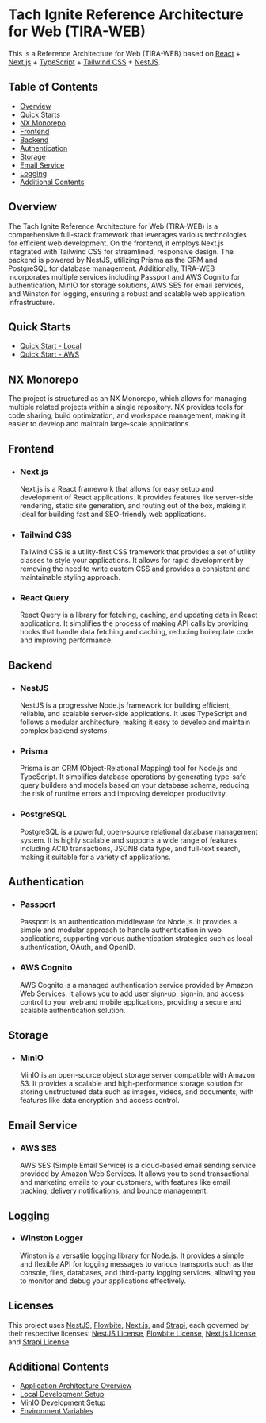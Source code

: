 # Tach Ignite Reference Architecture for Web (TIRA-WEB) <!-- omit in toc -->

This is a Reference Architecture for Web (TIRA-WEB) based on [React](https://react.dev/) + [Next.js](https://nextjs.org/) + [TypeScript](https://www.typescriptlang.org/) + [Tailwind CSS](https://tailwindcss.com/) + [NestJS](https://nestjs.com/).

## Table of Contents <!-- omit in toc -->

- [Overview](#overview)
- [Quick Starts](#quick-starts)
- [NX Monorepo](#nx-monorepo)
- [Frontend](#frontend)
- [Backend](#backend)
- [Authentication](#authentication)
- [Storage](#storage)
- [Email Service](#email-service)
- [Logging](#logging)
- [Additional Contents](#additional-contents)

## Overview

The Tach Ignite Reference Architecture for Web (TIRA-WEB) is a comprehensive full-stack framework that leverages various technologies for efficient web development. On the frontend, it employs Next.js integrated with Tailwind CSS for streamlined, responsive design. The backend is powered by NestJS, utilizing Prisma as the ORM and PostgreSQL for database management. Additionally, TIRA-WEB incorporates multiple services including Passport and AWS Cognito for authentication, MinIO for storage solutions, AWS SES for email services, and Winston for logging, ensuring a robust and scalable web application infrastructure.

## Quick Starts

- [Quick Start - Local](/docs/quickstart-local.md)
- [Quick Start - AWS](/docs/qucikstart-aws.md)

## NX Monorepo

The project is structured as an NX Monorepo, which allows for managing multiple related projects within a single repository. NX provides tools for code sharing, build optimization, and workspace management, making it easier to develop and maintain large-scale applications.

## Frontend

- ### Next.js

  Next.js is a React framework that allows for easy setup and development of React applications. It provides features like server-side rendering, static site generation, and routing out of the box, making it ideal for building fast and SEO-friendly web applications.

- ### Tailwind CSS

  Tailwind CSS is a utility-first CSS framework that provides a set of utility classes to style your applications. It allows for rapid development by removing the need to write custom CSS and provides a consistent and maintainable styling approach.

- ### React Query

  React Query is a library for fetching, caching, and updating data in React applications. It simplifies the process of making API calls by providing hooks that handle data fetching and caching, reducing boilerplate code and improving performance.

## Backend

- ### NestJS

  NestJS is a progressive Node.js framework for building efficient, reliable, and scalable server-side applications. It uses TypeScript and follows a modular architecture, making it easy to develop and maintain complex backend systems.

- ### Prisma

  Prisma is an ORM (Object-Relational Mapping) tool for Node.js and TypeScript. It simplifies database operations by generating type-safe query builders and models based on your database schema, reducing the risk of runtime errors and improving developer productivity.

- ### PostgreSQL

  PostgreSQL is a powerful, open-source relational database management system. It is highly scalable and supports a wide range of features including ACID transactions, JSONB data type, and full-text search, making it suitable for a variety of applications.

## Authentication

- ### Passport

  Passport is an authentication middleware for Node.js. It provides a simple and modular approach to handle authentication in web applications, supporting various authentication strategies such as local authentication, OAuth, and OpenID.

- ### AWS Cognito

  AWS Cognito is a managed authentication service provided by Amazon Web Services. It allows you to add user sign-up, sign-in, and access control to your web and mobile applications, providing a secure and scalable authentication solution.

## Storage

- ### MinIO

  MinIO is an open-source object storage server compatible with Amazon S3. It provides a scalable and high-performance storage solution for storing unstructured data such as images, videos, and documents, with features like data encryption and access control.

## Email Service

- ### AWS SES

  AWS SES (Simple Email Service) is a cloud-based email sending service provided by Amazon Web Services. It allows you to send transactional and marketing emails to your customers, with features like email tracking, delivery notifications, and bounce management.

## Logging

- ### Winston Logger

  Winston is a versatile logging library for Node.js. It provides a simple and flexible API for logging messages to various transports such as the console, files, databases, and third-party logging services, allowing you to monitor and debug your applications effectively.

## Licenses <!-- omit in toc -->

This project uses [NestJS](https://nestjs.com/), [Flowbite](https://flowbite.com/), [Next.js](https://nextjs.org/), and [Strapi](https://strapi.io/), each governed by their respective licenses: [NestJS License](https://github.com/nestjs/nest/blob/master/LICENSE), [Flowbite License](https://github.com/flowbite/flowbite/blob/main/LICENSE), [Next.js License](https://github.com/vercel/next.js/blob/canary/LICENSE), and [Strapi License](https://github.com/strapi/strapi/blob/master/LICENSE).

## Additional Contents

- [Application Architecture Overview](/docs/application_architecture.md)
- [Local Development Setup](/docs/local-development-setup.md)
- [MinIO Development Setup](/docs/minio_storage.md)
- [Environment Variables](/docs/environment_variable.md)
